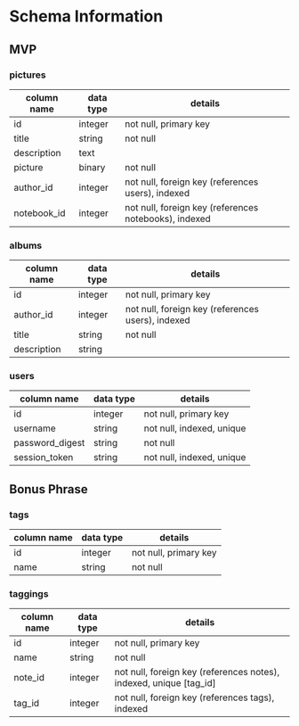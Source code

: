 # Schema Information
## MVP
### pictures
column name | data type | details
------------|-----------|-----------------------
id          | integer   | not null, primary key
title       | string    | not null
description | text      |
picture     | binary    | not null 
author_id   | integer   | not null, foreign key (references users), indexed
notebook_id | integer   | not null, foreign key (references notebooks), indexed

### albums
column name | data type | details
------------|-----------|-----------------------
id          | integer   | not null, primary key
author_id   | integer   | not null, foreign key (references users), indexed
title       | string    | not null
description | string    | 

### users
column name     | data type | details
----------------|-----------|-----------------------
id              | integer   | not null, primary key
username        | string    | not null, indexed, unique
password_digest | string    | not null
session_token   | string    | not null, indexed, unique

## Bonus Phrase
### tags
column name | data type | details
------------|-----------|-----------------------
id          | integer   | not null, primary key
name        | string    | not null

### taggings
column name | data type | details
------------|-----------|-----------------------
id          | integer   | not null, primary key
name        | string    | not null
note_id     | integer   | not null, foreign key (references notes), indexed, unique [tag_id]
tag_id      | integer   | not null, foreign key (references tags), indexed